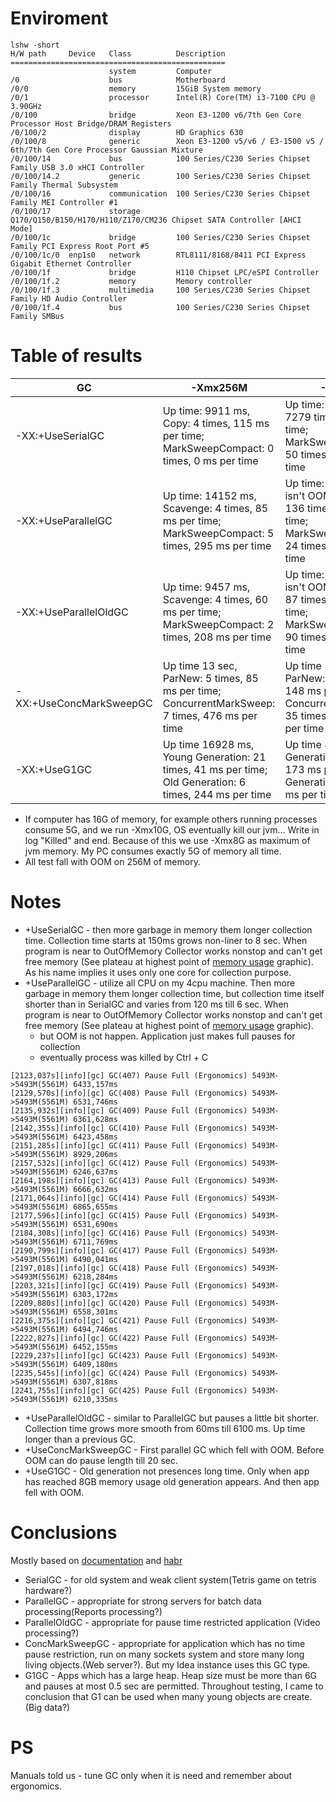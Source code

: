 # Enviroment

```
lshw -short
H/W path     Device   Class          Description
================================================
                      system         Computer
/0                    bus            Motherboard
/0/0                  memory         15GiB System memory
/0/1                  processor      Intel(R) Core(TM) i3-7100 CPU @ 3.90GHz
/0/100                bridge         Xeon E3-1200 v6/7th Gen Core Processor Host Bridge/DRAM Registers
/0/100/2              display        HD Graphics 630
/0/100/8              generic        Xeon E3-1200 v5/v6 / E3-1500 v5 / 6th/7th Gen Core Processor Gaussian Mixture
/0/100/14             bus            100 Series/C230 Series Chipset Family USB 3.0 xHCI Controller
/0/100/14.2           generic        100 Series/C230 Series Chipset Family Thermal Subsystem
/0/100/16             communication  100 Series/C230 Series Chipset Family MEI Controller #1
/0/100/17             storage        Q170/Q150/B150/H170/H110/Z170/CM236 Chipset SATA Controller [AHCI Mode]
/0/100/1c             bridge         100 Series/C230 Series Chipset Family PCI Express Root Port #5
/0/100/1c/0  enp1s0   network        RTL8111/8168/8411 PCI Express Gigabit Ethernet Controller
/0/100/1f             bridge         H110 Chipset LPC/eSPI Controller
/0/100/1f.2           memory         Memory controller
/0/100/1f.3           multimedia     100 Series/C230 Series Chipset Family HD Audio Controller
/0/100/1f.4           bus            100 Series/C230 Series Chipset Family SMBus
```

# Table of results

|           GC            | -Xmx256M | -Xmx8G |
|-------------------------|--------------|--------------|
|-XX:+UseSerialGC         |     Up time: 9911 ms, Copy: 4 times, 115 ms per time; MarkSweepCompact: 0 times, 0 ms per time        |      Up time: 14 min , Copy: 7279 times,519 ms per time; MarkSweepCompact: 50 times,7939  ms per time        |
|-XX:+UseParallelGC       |     Up time: 14152 ms, Scavenge: 4 times, 85 ms per time; MarkSweepCompact: 5 times, 295 ms per time     |   Up time:  2500 sec and isn't OOM, Scavenge:  136 times, 241 ms per time; MarkSweepCompact: 24 times, 5633 ms per time              |
|-XX:+UseParallelOldGC    |     Up time: 9457 ms, Scavenge: 4 times, 60 ms per time; MarkSweepCompact: 2 times, 208 ms per time     |   Up time:  17 min and isn't OOM, Scavenge: 87  times, 374 ms per time; MarkSweepCompact: 90 times, 1100 ms per time              |
|-XX:+UseConcMarkSweepGC  |     Up time 13 sec, ParNew: 5 times, 85 ms per time; ConcurrentMarkSweep: 7 times, 476 ms per time |       Up time 12 min, ParNew: 118 times, 148 ms per time; ConcurrentMarkSweep: 35 times, 10011 ms per time       |
|-XX:+UseG1GC             |     Up time 16928 ms, Young Generation: 21 times, 41 ms per time; Old Generation: 6 times, 244 ms per time | Up time 8 min, Young Generation: 53 times, 173 ms per time; Old Generation: 5 times, 10 ms per time

* If computer has 16G of memory, for example others running processes consume 5G, and we run -Xmx10G, OS eventually kill our jvm... Write in log "Killed" and end. Because of this we use -Xmx8G as maximum of jvm memory. My PC consumes exactly 5G of memory all time.
* All test fall with OOM on 256M of memory. 

# Notes
* +UseSerialGC  - then more garbage in memory them longer collection time. Collection time starts at 150ms grows non-liner to 8 sec. When program is near to OutOfMemory Collector works nonstop and can't get free memory (See plateau at highest point of [memory usage](./images/UseSerialGC_8G.png) graphic). As his name implies it uses only one core for collection purpose.
* +UseParallelGC - utilize all CPU on my 4cpu machine. Then more garbage in memory them longer collection time, but collection time itself shorter than in SerialGC and varies from 120 ms till 6 sec. When program is near to OutOfMemory Collector works nonstop and can't get free memory (See plateau at highest point of [memory usage](./images/UseParallelGC_8G.png) graphic).
    * but OOM is not happen. Application just makes full pauses for collection
    * eventually process was killed by Ctrl + C
```
[2123,037s][info][gc] GC(407) Pause Full (Ergonomics) 5493M->5493M(5561M) 6433,157ms
[2129,570s][info][gc] GC(408) Pause Full (Ergonomics) 5493M->5493M(5561M) 6531,746ms
[2135,932s][info][gc] GC(409) Pause Full (Ergonomics) 5493M->5493M(5561M) 6361,628ms
[2142,355s][info][gc] GC(410) Pause Full (Ergonomics) 5493M->5493M(5561M) 6423,458ms
[2151,285s][info][gc] GC(411) Pause Full (Ergonomics) 5493M->5493M(5561M) 8929,206ms
[2157,532s][info][gc] GC(412) Pause Full (Ergonomics) 5493M->5493M(5561M) 6246,637ms
[2164,198s][info][gc] GC(413) Pause Full (Ergonomics) 5493M->5493M(5561M) 6666,632ms
[2171,064s][info][gc] GC(414) Pause Full (Ergonomics) 5493M->5493M(5561M) 6865,655ms
[2177,596s][info][gc] GC(415) Pause Full (Ergonomics) 5493M->5493M(5561M) 6531,690ms
[2184,308s][info][gc] GC(416) Pause Full (Ergonomics) 5493M->5493M(5561M) 6711,769ms
[2190,799s][info][gc] GC(417) Pause Full (Ergonomics) 5493M->5493M(5561M) 6490,041ms
[2197,018s][info][gc] GC(418) Pause Full (Ergonomics) 5493M->5493M(5561M) 6218,284ms
[2203,321s][info][gc] GC(419) Pause Full (Ergonomics) 5493M->5493M(5561M) 6303,172ms
[2209,880s][info][gc] GC(420) Pause Full (Ergonomics) 5493M->5493M(5561M) 6558,301ms
[2216,375s][info][gc] GC(421) Pause Full (Ergonomics) 5493M->5493M(5561M) 6494,746ms
[2222,827s][info][gc] GC(422) Pause Full (Ergonomics) 5493M->5493M(5561M) 6452,155ms
[2229,237s][info][gc] GC(423) Pause Full (Ergonomics) 5493M->5493M(5561M) 6409,180ms
[2235,545s][info][gc] GC(424) Pause Full (Ergonomics) 5493M->5493M(5561M) 6307,818ms
[2241,755s][info][gc] GC(425) Pause Full (Ergonomics) 5493M->5493M(5561M) 6210,335ms
```

* +UseParallelOldGC - similar to ParallelGC but pauses a 
little bit shorter. Collection time grows more smooth from 60ms till 6100 ms. Up time longer than a previous GC.
* +UseConcMarkSweepGC - First parallel GC which fell with OOM. Before OOM can do pause length till 20 sec.
* +UseG1GC - Old generation not presences long time. Only when app has reached 8GB memory usage old generation appears.
And then app fell with OOM.

# Conclusions
Mostly based on [documentation](https://www.oracle.com/technetwork/java/javase/tech/memorymanagement-whitepaper-1-150020.pdf) 
and [habr](https://habr.com/ru/post/269621/)
* SerialGC - for old system and weak client system(Tetris game on tetris hardware?)
* ParallelGC - appropriate for strong servers for batch data processing(Reports processing?)
* ParallelOldGC - appropriate for pause time restricted application (Video processing?)
* ConcMarkSweepGC - appropriate for application which has no time pause restriction, run on many sockets system and 
store many long living objects.(Web server?). But my Idea instance uses this GC type.
* G1GC - Apps which has a large heap. Heap size must be more than 6G and pauses at most 0.5 sec are permitted. 
Throughout testing, I came to conclusion that G1 can be used when many young objects are create. (Big data?)

# PS
Manuals told us - tune GC only when it is need and remember about ergonomics.